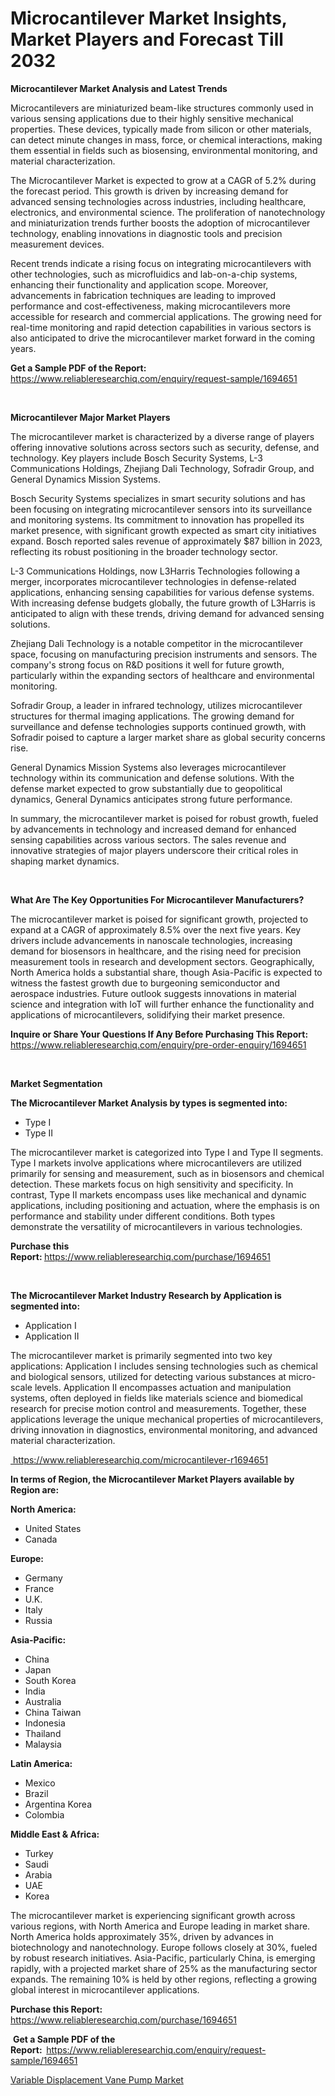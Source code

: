<p><h1>Microcantilever Market Insights, Market Players and Forecast Till 2032</h1></p><p><strong>Microcantilever Market Analysis and Latest Trends</strong></p>
<p><p>Microcantilevers are miniaturized beam-like structures commonly used in various sensing applications due to their highly sensitive mechanical properties. These devices, typically made from silicon or other materials, can detect minute changes in mass, force, or chemical interactions, making them essential in fields such as biosensing, environmental monitoring, and material characterization. </p><p>The Microcantilever Market is expected to grow at a CAGR of 5.2% during the forecast period. This growth is driven by increasing demand for advanced sensing technologies across industries, including healthcare, electronics, and environmental science. The proliferation of nanotechnology and miniaturization trends further boosts the adoption of microcantilever technology, enabling innovations in diagnostic tools and precision measurement devices.</p><p>Recent trends indicate a rising focus on integrating microcantilevers with other technologies, such as microfluidics and lab-on-a-chip systems, enhancing their functionality and application scope. Moreover, advancements in fabrication techniques are leading to improved performance and cost-effectiveness, making microcantilevers more accessible for research and commercial applications. The growing need for real-time monitoring and rapid detection capabilities in various sectors is also anticipated to drive the microcantilever market forward in the coming years.</p></p>
<p><strong>Get a Sample PDF of the Report:&nbsp;</strong> <a href="https://www.reliableresearchiq.com/enquiry/request-sample/1694651?utm_campaign=2761&utm_medium=2&utm_source=Github&utm_content=ia&utm_term=25032025&utm_id=microcantilever">https://www.reliableresearchiq.com/enquiry/request-sample/1694651</a></p>
<p>&nbsp;</p>
<p><strong>Microcantilever Major Market Players</strong></p>
<p><p>The microcantilever market is characterized by a diverse range of players offering innovative solutions across sectors such as security, defense, and technology. Key players include Bosch Security Systems, L-3 Communications Holdings, Zhejiang Dali Technology, Sofradir Group, and General Dynamics Mission Systems.</p><p>Bosch Security Systems specializes in smart security solutions and has been focusing on integrating microcantilever sensors into its surveillance and monitoring systems. Its commitment to innovation has propelled its market presence, with significant growth expected as smart city initiatives expand. Bosch reported sales revenue of approximately $87 billion in 2023, reflecting its robust positioning in the broader technology sector.</p><p>L-3 Communications Holdings, now L3Harris Technologies following a merger, incorporates microcantilever technologies in defense-related applications, enhancing sensing capabilities for various defense systems. With increasing defense budgets globally, the future growth of L3Harris is anticipated to align with these trends, driving demand for advanced sensing solutions.</p><p>Zhejiang Dali Technology is a notable competitor in the microcantilever space, focusing on manufacturing precision instruments and sensors. The company's strong focus on R&D positions it well for future growth, particularly within the expanding sectors of healthcare and environmental monitoring.</p><p>Sofradir Group, a leader in infrared technology, utilizes microcantilever structures for thermal imaging applications. The growing demand for surveillance and defense technologies supports continued growth, with Sofradir poised to capture a larger market share as global security concerns rise.</p><p>General Dynamics Mission Systems also leverages microcantilever technology within its communication and defense solutions. With the defense market expected to grow substantially due to geopolitical dynamics, General Dynamics anticipates strong future performance.</p><p>In summary, the microcantilever market is poised for robust growth, fueled by advancements in technology and increased demand for enhanced sensing capabilities across various sectors. The sales revenue and innovative strategies of major players underscore their critical roles in shaping market dynamics.</p></p>
<p>&nbsp;</p>
<p><strong>What Are The Key Opportunities For Microcantilever Manufacturers?</strong></p>
<p><p>The microcantilever market is poised for significant growth, projected to expand at a CAGR of approximately 8.5% over the next five years. Key drivers include advancements in nanoscale technologies, increasing demand for biosensors in healthcare, and the rising need for precision measurement tools in research and development sectors. Geographically, North America holds a substantial share, though Asia-Pacific is expected to witness the fastest growth due to burgeoning semiconductor and aerospace industries. Future outlook suggests innovations in material science and integration with IoT will further enhance the functionality and applications of microcantilevers, solidifying their market presence.</p></p>
<p><strong>Inquire or Share Your Questions If Any Before Purchasing This Report:</strong> <a href="https://www.reliableresearchiq.com/enquiry/pre-order-enquiry/1694651?utm_campaign=2761&utm_medium=2&utm_source=Github&utm_content=ia&utm_term=25032025&utm_id=microcantilever">https://www.reliableresearchiq.com/enquiry/pre-order-enquiry/1694651</a></p>
<p>&nbsp;</p>
<p><strong>Market Segmentation</strong></p>
<p><strong>The Microcantilever Market Analysis by types is segmented into:</strong></p>
<p><ul><li>Type I</li><li>Type II</li></ul></p>
<p><p>The microcantilever market is categorized into Type I and Type II segments. Type I markets involve applications where microcantilevers are utilized primarily for sensing and measurement, such as in biosensors and chemical detection. These markets focus on high sensitivity and specificity. In contrast, Type II markets encompass uses like mechanical and dynamic applications, including positioning and actuation, where the emphasis is on performance and stability under different conditions. Both types demonstrate the versatility of microcantilevers in various technologies.</p></p>
<p><strong>Purchase this Report:&nbsp;</strong><a href="https://www.reliableresearchiq.com/purchase/1694651?utm_campaign=2761&utm_medium=2&utm_source=Github&utm_content=ia&utm_term=25032025&utm_id=microcantilever">https://www.reliableresearchiq.com/purchase/1694651</a></p>
<p>&nbsp;</p>
<p><strong>The Microcantilever Market Industry Research by Application is segmented into:</strong></p>
<p><ul><li>Application I</li><li>Application II</li></ul></p>
<p><p>The microcantilever market is primarily segmented into two key applications: Application I includes sensing technologies such as chemical and biological sensors, utilized for detecting various substances at micro-scale levels. Application II encompasses actuation and manipulation systems, often deployed in fields like materials science and biomedical research for precise motion control and measurements. Together, these applications leverage the unique mechanical properties of microcantilevers, driving innovation in diagnostics, environmental monitoring, and advanced material characterization.</p></p>
<p><a href="https://www.reliableresearchiq.com/microcantilever-r1694651?utm_campaign=2761&utm_medium=2&utm_source=Github&utm_content=ia&utm_term=25032025&utm_id=microcantilever">&nbsp;https://www.reliableresearchiq.com/microcantilever-r1694651</a></p>
<p><strong>In terms of Region, the Microcantilever Market Players available by Region are:</strong></p>
<p>
    <p> <strong> North America: </strong>
        <ul>
            <li>United States</li>
            <li>Canada</li>
        </ul>
        </p> 
    <p> <strong> Europe: </strong>
        <ul>
            <li>Germany</li>
            <li>France</li>
            <li>U.K.</li>
            <li>Italy</li>
            <li>Russia</li>
        </ul>
        </p> 
    <p> <strong> Asia-Pacific: </strong>
        <ul>
            <li>China</li>
            <li>Japan</li>
            <li>South Korea</li>
            <li>India</li>
            <li>Australia</li>
            <li>China Taiwan</li>
            <li>Indonesia</li>
            <li>Thailand</li>
            <li>Malaysia</li>
        </ul>
        </p> 
    <p> <strong> Latin America: </strong>
        <ul>
            <li>Mexico</li>
            <li>Brazil</li>
            <li>Argentina Korea</li>
            <li>Colombia</li>
        </ul>
        </p> 
    <p> <strong> Middle East & Africa: </strong>
        <ul>
            <li>Turkey</li>
            <li>Saudi</li>
            <li>Arabia</li>
            <li>UAE</li>
            <li>Korea</li>
        </ul>
    </p>
    </p>
<p><p>The microcantilever market is experiencing significant growth across various regions, with North America and Europe leading in market share. North America holds approximately 35%, driven by advances in biotechnology and nanotechnology. Europe follows closely at 30%, fueled by robust research initiatives. Asia-Pacific, particularly China, is emerging rapidly, with a projected market share of 25% as the manufacturing sector expands. The remaining 10% is held by other regions, reflecting a growing global interest in microcantilever applications.</p></p>
<p><strong>Purchase this Report: </strong><a href="https://www.reliableresearchiq.com/purchase/1694651?utm_campaign=2761&utm_medium=2&utm_source=Github&utm_content=ia&utm_term=25032025&utm_id=microcantilever">https://www.reliableresearchiq.com/purchase/1694651</a></p>
<p>&nbsp;<strong>Get a Sample PDF of the Report:&nbsp;&nbsp;</strong><a href="https://www.reliableresearchiq.com/enquiry/request-sample/1694651?utm_campaign=2761&utm_medium=2&utm_source=Github&utm_content=ia&utm_term=25032025&utm_id=microcantilever">https://www.reliableresearchiq.com/enquiry/request-sample/1694651</a></p>
<p><strong></strong></p>
<p><p><a href="https://github.com/penglatilles/Market-Research-Report-List-1/blob/main/variable-displacement-vane-pump-market.md?utm_campaign=2761&utm_medium=2&utm_source=Github&utm_content=ia&utm_term=25032025&utm_id=microcantilever">Variable Displacement Vane Pump Market</a></p></p>